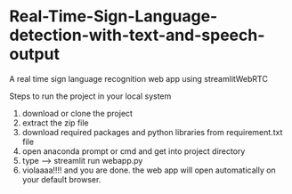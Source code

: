 # Real-Time-Sign-Language-detection-with-text-and-speech-output
A real time sign language recognition web app using streamlitWebRTC

Steps to run the project in your local system
1. download or clone the project
2. extract the zip file
3. download required packages and python libraries from requirement.txt file
4. open anaconda prompt or cmd and get into project directory
5. type --> streamlit run webapp.py
6. violaaaa!!!! and you are done. the web app will open automatically on your default browser.
